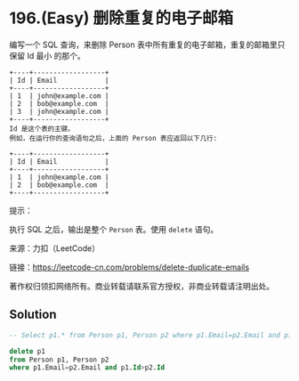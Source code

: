 # 196.(Easy) 删除重复的电子邮箱

编写一个 SQL 查询，来删除 Person 表中所有重复的电子邮箱，重复的邮箱里只保留 Id 最小 的那个。
```
+----+------------------+
| Id | Email            |
+----+------------------+
| 1  | john@example.com |
| 2  | bob@example.com  |
| 3  | john@example.com |
+----+------------------+
Id 是这个表的主键。
例如，在运行你的查询语句之后，上面的 Person 表应返回以下几行:

+----+------------------+
| Id | Email            |
+----+------------------+
| 1  | john@example.com |
| 2  | bob@example.com  |
+----+------------------+
```

提示：

执行 SQL 之后，输出是整个 `Person` 表。使用 `delete` 语句。


来源：力扣（LeetCode）

链接：https://leetcode-cn.com/problems/delete-duplicate-emails 

著作权归领扣网络所有。商业转载请联系官方授权，非商业转载请注明出处。



## Solution 



```sql
-- Select p1.* from Person p1, Person p2 where p1.Email=p2.Email and p1.Id>p2.Id

delete p1 
from Person p1, Person p2 
where p1.Email=p2.Email and p1.Id>p2.Id

```
    